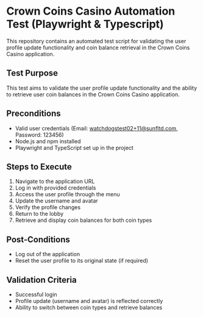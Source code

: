 ﻿# Crown Coins Casino Automation Test (Playwright & Typescript)

This repository contains an automated test script for validating the user profile update functionality and coin balance retrieval in the Crown Coins Casino application.

## Test Purpose

This test aims to validate the user profile update functionality and the ability to retrieve user coin balances in the Crown Coins Casino application.

## Preconditions

- Valid user credentials (Email: watchdogstest02+11@sunfltd.com, Password: 123456)
- Node.js and npm installed
- Playwright and TypeScript set up in the project

## Steps to Execute

1. Navigate to the application URL
2. Log in with provided credentials
3. Access the user profile through the menu
4. Update the username and avatar
5. Verify the profile changes
6. Return to the lobby
7. Retrieve and display coin balances for both coin types

## Post-Conditions

- Log out of the application
- Reset the user profile to its original state (if required)

## Validation Criteria

- Successful login
- Profile update (username and avatar) is reflected correctly
- Ability to switch between coin types and retrieve balances


